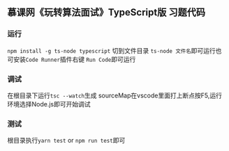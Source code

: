 ## 慕课网《玩转算法面试》TypeScript版 习题代码

### 运行
`npm install -g ts-node typescript` 切到文件目录 `ts-node 文件名`即可运行也可安装`Code Runner`插件右键 `Run Code`即可运行

### 调试
在根目录下运行`tsc --watch`生成 sourceMap在vscode里面打上断点按F5,运行环境选择Node.js即可开始调试

### 测试
根目录执行`yarn test` or `npm run test`即可

